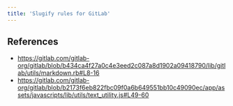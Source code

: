 ```yaml
---
title: 'Slugify rules for GitLab'
---
```


## References

* <https://gitlab.com/gitlab-org/gitlab/blob/b434ca4f27a0c4e3eed2c087a8d1902a09418790/lib/gitlab/utils/markdown.rb#L8-16>
* <https://gitlab.com/gitlab-org/gitlab/blob/b2173f6eb822fbc09f0a6b649551bb10c49090ec/app/assets/javascripts/lib/utils/text_utility.js#L49-60>
